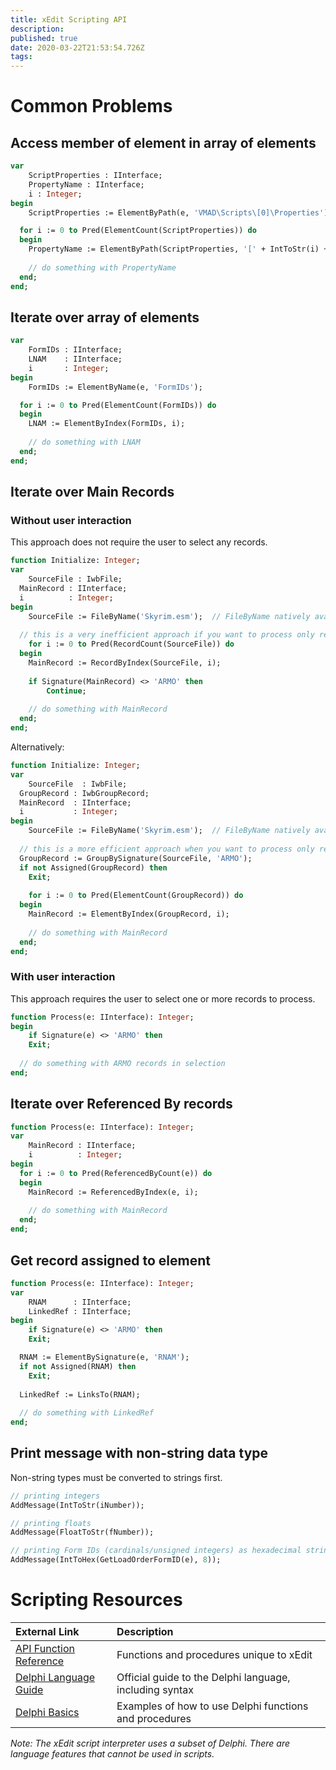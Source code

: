 ```yaml
---
title: xEdit Scripting API
description: 
published: true
date: 2020-03-22T21:53:54.726Z
tags: 
---
```


# Common Problems

## Access member of element in array of elements

```pascal
var
	ScriptProperties : IInterface;
	PropertyName : IInterface;
	i : Integer;
begin
	ScriptProperties := ElementByPath(e, 'VMAD\Scripts\[0]\Properties');

  for i := 0 to Pred(ElementCount(ScriptProperties)) do
  begin
    PropertyName := ElementByPath(ScriptProperties, '[' + IntToStr(i) + ']\propertyName');
    
    // do something with PropertyName
  end;
end;
```


## Iterate over array of elements

```pascal
var
	FormIDs : IInterface;
	LNAM    : IInterface;
	i       : Integer;
begin
	FormIDs := ElementByName(e, 'FormIDs');

  for i := 0 to Pred(ElementCount(FormIDs)) do
  begin
    LNAM := ElementByIndex(FormIDs, i);
    
    // do something with LNAM
  end;
end;
```


## Iterate over Main Records

### Without user interaction

This approach does not require the user to select any records.

```pascal
function Initialize: Integer;
var
	SourceFile : IwbFile;
  MainRecord : IInterface;
  i          : Integer;
begin
	SourceFile := FileByName('Skyrim.esm');  // FileByName natively available in only dev-4.1.4, use FileByIndex
    
  // this is a very inefficient approach if you want to process only records with a specific signature 
	for i := 0 to Pred(RecordCount(SourceFile)) do
  begin
  	MainRecord := RecordByIndex(SourceFile, i);
    
    if Signature(MainRecord) <> 'ARMO' then
    	Continue;
      
    // do something with MainRecord
  end;
end;
```

Alternatively:

```pascal
function Initialize: Integer;
var
	SourceFile  : IwbFile;
  GroupRecord : IwbGroupRecord;
  MainRecord  : IInterface;
  i           : Integer;
begin
	SourceFile := FileByName('Skyrim.esm');  // FileByName natively available in only dev-4.1.4, use FileByIndex
    
  // this is a more efficient approach when you want to process only records with a specific signature
  GroupRecord := GroupBySignature(SourceFile, 'ARMO');
  if not Assigned(GroupRecord) then
  	Exit;
  
	for i := 0 to Pred(ElementCount(GroupRecord)) do
  begin
  	MainRecord := ElementByIndex(GroupRecord, i);
    
    // do something with MainRecord
  end;
end;
```

### With user interaction

This approach requires the user to select one or more records to process.

```pascal
function Process(e: IInterface): Integer;
begin
	if Signature(e) <> 'ARMO' then
  	Exit;
    
  // do something with ARMO records in selection
end;
```


## Iterate over Referenced By records

```pascal
function Process(e: IInterface): Integer;
var
	MainRecord : IInterface;
	i          : Integer;
begin  
  for i := 0 to Pred(ReferencedByCount(e)) do
  begin
    MainRecord := ReferencedByIndex(e, i);
    
    // do something with MainRecord
  end;
end;
```


## Get record assigned to element

```pascal
function Process(e: IInterface): Integer;
var
	RNAM      : IInterface;
	LinkedRef : IInterface;
begin
	if Signature(e) <> 'ARMO' then
  	Exit;

  RNAM := ElementBySignature(e, 'RNAM');
  if not Assigned(RNAM) then
  	Exit;
    
  LinkedRef := LinksTo(RNAM);
  
  // do something with LinkedRef
end;
```


## Print message with non-string data type

Non-string types must be converted to strings first.

```pascal
// printing integers
AddMessage(IntToStr(iNumber));

// printing floats
AddMessage(FloatToStr(fNumber));

// printing Form IDs (cardinals/unsigned integers) as hexadecimal strings
AddMessage(IntToHex(GetLoadOrderFormID(e), 8));
```

# Scripting Resources

External Link | Description
:--- | :---
[API Function Reference](https://tes5edit.github.io/docs/13-Scripting-Functions.html) | Functions and procedures unique to xEdit
[Delphi Language Guide](http://docwiki.embarcadero.com/RADStudio/Rio/en/Delphi_Language_Guide_Index) | Official guide to the Delphi language, including syntax 
[Delphi Basics](http://www.delphibasics.co.uk/index.html) | Examples of how to use Delphi functions and procedures

*Note: The xEdit script interpreter uses a subset of Delphi. There are language features that cannot be used in scripts.*